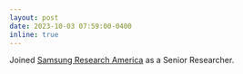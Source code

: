```yaml
---
layout: post
date: 2023-10-03 07:59:00-0400
inline: true
---
```


 Joined [Samsung Research America](https://sra.samsung.com/) as a Senior Researcher.